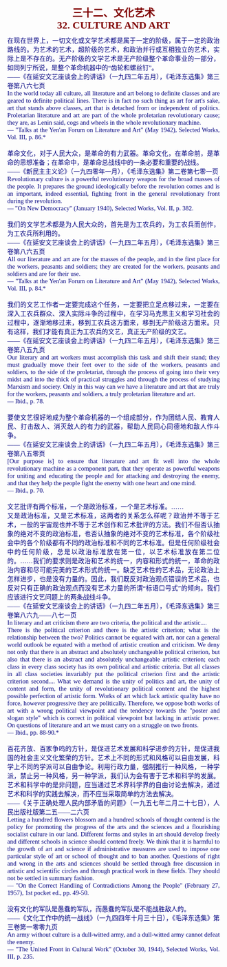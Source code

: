 <td>&#13;
			<p align="center" style="margin: 10px 5px"><b>&#13;
			<font size="5" color="#800000">三十二、文化艺术<br/>&#13;
			<font face="Times New Roman">32. CULTURE AND ART</font></font></b></p></td>&#13;
			

<td>&#13;
			<p align="justify" style="margin: 10px 5px">&#13;
			<font color="#000080" face="Times New Roman">&#13;
			<span style="font-size: 11pt">&#13;
			在现在世界上，一切文化或文学艺术都是属于一定的阶级，属于一定的政治路线的。为艺术的艺术，超阶级的艺术，和政治并行或互相独立的艺术，实际上是不存在的。无产阶级的文学艺术是无产阶级整个革命事业的一部分，如同列宁所说，是整个革命机器中的“齿轮和螺丝钉”。<br/>&#13;
			――《在延安文艺座谈会上的讲话》（一九四二年五月），《毛泽东选集》第三卷第八六七页<br/>&#13;
			In the world today all culture, all literature and art belong to &#13;
			definite classes and are geared to definite political lines. There &#13;
			is in fact no such thing as art for art's sake, art that stands &#13;
			above classes, art that is detached from or independent of politics. &#13;
			Proletarian literature and art are part of the whole proletarian &#13;
			revolutionary cause; they are, as Lenin said, cogs and wheels in the &#13;
			whole revolutionary machine.<br/>&#13;
			― "Talks at the Yen'an Forum on Literature and Art" (May 1942), &#13;
			Selected Works, Vol. III, p. 86.*<br/>&#13;
			<br/>&#13;
			革命文化，对于人民大众，是革命的有力武器。革命文化，在革命前，是革命的思想准备；在革命中，是革命总战线中的一条必要和重要的战线。<br/>&#13;
			――《新民主主义论》（一九四零年一月），《毛泽东选集》第二卷第七零一页<br/>&#13;
			Revolutionary culture is a powerful revolutionary weapon for the &#13;
			broad masses of the people. It prepares the ground ideologically &#13;
			before the revolution comes and is an important, indeed essential, &#13;
			fighting front in the general revolutionary front during the &#13;
			revolution.<br/>&#13;
			― "On New Democracy" (January 1940), Selected Works, Vol. II, p. &#13;
			382.<br/>&#13;
			<br/>&#13;
			我们的文学艺术都是为人民大众的，首先是为工农兵的，为工农兵而创作，为工农兵所利用的。<br/>&#13;
			――《在延安文艺座谈会上的讲话》（一九四二年五月），《毛泽东选集》第三卷第八六五页<br/>&#13;
			All our literature and art are for the masses of the people, and in &#13;
			the first place for the workers, peasants and soldiers; they are &#13;
			created for the workers, peasants and soldiers and are for their &#13;
			use.<br/>&#13;
			― "Talks at the Yen'an Forum on Literature and Art" (May 1942), &#13;
			Selected Works, Vol. III, p. 84.*<br/>&#13;
			<br/>&#13;
			我们的文艺工作者一定要完成这个任务，一定要把立足点移过来，一定要在深入工农兵群众、深入实际斗争的过程中，在学习马克思主义和学习社会的过程中，逐渐地移过来，移到工农兵这方面来，移到无产阶级这方面来。只有这样，我们才能有真正为工农兵的文艺，真正无产阶级的文艺。<br/>&#13;
			――《在延安文艺座谈会上的讲话》（一九四二年五月），《毛泽东选集》第三卷第八五九页<br/>&#13;
			Our literary and art workers must accomplish this task and shift &#13;
			their stand; they must gradually move their feet over to the side of &#13;
			the workers, peasants and soldiers, to the side of the proletariat, &#13;
			through the process of going into their very midst and into the &#13;
			thick of practical struggles and through the process of studying &#13;
			Marxism and society. Only in this way can we have a literature and &#13;
			art that are truly for the workers, peasants and soldiers, a truly &#13;
			proletarian literature and art.<br/>&#13;
			― Ibid., p. 78.<br/>&#13;
			<br/>&#13;
			要使文艺很好地成为整个革命机器的一个组成部分，作为团结人民、教育人民、打击敌人、消灭敌人的有力的武器，帮助人民同心同德地和敌人作斗争。<br/>&#13;
			――《在延安文艺座谈会上的讲话》（一九四二年五月），《毛泽东选集》第三卷第八五零页<br/>&#13;
			[Our purpose is] to ensure that literature and art fit well into the &#13;
			whole revolutionary machine as a component part, that they operate &#13;
			as powerful weapons for uniting and educating the people and for &#13;
			attacking and destroying the enemy, and that they help the people &#13;
			fight the enemy with one heart and one mind.<br/>&#13;
			― Ibid., p. 70.<br/>&#13;
			<br/>&#13;
			文艺批评有两个标准，一个是政治标准，一个是艺术标准。……<br/>&#13;
			又是政治标准，又是艺术标准，这两者的关系怎么样呢？政治并不等于艺术，一般的宇宙观也并不等于艺术创作和艺术批评的方法。我们不但否认抽象的绝对不变的政治标准，也否认抽象的绝对不变的艺术标准，各个阶级社会中的各个阶级都有不同的政治标准和不同的艺术标准。但是任何阶级社会中的任何阶级，总是以政治标准放在第一位，以艺术标准放在第二位的。……我们的要求则是政治和艺术的统一，内容和形式的统一，革命的政治内容和尽可能完美的艺术形式的统一。缺乏艺术性的艺术品，无论政治上怎样进步，也是没有力量的。因此，我们既反对政治观点错误的艺术品，也反对只有正确的政治观点而没有艺术力量的所谓“标语口号式”的倾向。我们应该进行文艺问题上的两条战线斗争。<br/>&#13;
			――《在延安文艺座谈会上的讲话》（一九四二年五月），《毛泽东选集》第三卷第八六九――八七一页<br/>&#13;
			In literary and art criticism there are two criteria, the political &#13;
			and the artistic....<br/>&#13;
			There is the political criterion and there is the artistic &#13;
			criterion; what is the relationship between the two? Politics cannot &#13;
			be equated with art, nor can a general world outlook be equated with &#13;
			a method of artistic creation and criticism. We deny not only that &#13;
			there is an abstract and absolutely unchangeable political &#13;
			criterion, but also that there is an abstract and absolutely &#13;
			unchangeable artistic criterion; each class in every class society &#13;
			has its own political and artistic criteria. But all classes in all &#13;
			class societies invariably put the political criterion first and the &#13;
			artistic criterion second.... What we demand is the unity of &#13;
			politics and art, the unity of content and form, the unity of &#13;
			revolutionary political content and the highest possible perfection &#13;
			of artistic form. Works of art which lack artistic quality have no &#13;
			force, however progressive they are politically. Therefore, we &#13;
			oppose both works of art with a wrong political viewpoint and the &#13;
			tendency towards the "poster and slogan style" which is correct in &#13;
			political viewpoint but lacking in artistic power. On questions of &#13;
			literature and art we must carry on a struggle on two fronts.<br/>&#13;
			― Ibid., pp. 88-90.*<br/>&#13;
			<br/>&#13;
			百花齐放、百家争鸣的方针，是促进艺术发展和科学进步的方针，是促进我国的社会主义文化繁荣的方针。艺术上不同的形式和风格可以自由发展，科学上不同的学派可以自由争论。利用行政力量，强制推行一种风格，一种学派，禁止另一种风格，另一种学派，我们认为会有害于艺术和科学的发展。艺术和科学中的是非问题，应当通过艺术界科学界的自由讨论去解决，通过艺术和科学的实践去解决，而不应当采取简单的方法去解决。<br/>&#13;
			――《关于正确处理人民内部矛盾的问题》（一九五七年二月二十七日），人民出版社版第二五――二六页<br/>&#13;
			Letting a hundred flowers blossom and a hundred schools of thought &#13;
			contend is the policy for promoting the progress of the arts and the &#13;
			sciences and a flourishing socialist culture in our land. Different &#13;
			forms and styles in art should develop freely and different schools &#13;
			in science should contend freely. We think that it is harmful to the &#13;
			growth of art and science if administrative measures are used to &#13;
			impose one particular style of art or school of thought and to ban &#13;
			another. Questions of right and wrong in the arts and sciences &#13;
			should be settled through free discussion in artistic and scientific &#13;
			circles and through practical work in these fields. They should not &#13;
			be settled in summary fashion.<br/>&#13;
			― "On the Correct Handling of Contradictions Among the People" &#13;
			(February 27, 1957), 1st pocket ed., pp. 49-50.<br/>&#13;
			<br/>&#13;
			没有文化的军队是愚蠢的军队，而愚蠢的军队是不能战胜敌人的。<br/>&#13;
			――《文化工作中的统一战线》（一九四四年十月三十日），《毛泽东选集》第三卷第一零零九页<br/>&#13;
			An army without culture is a dull-witted army, and a dull-witted &#13;
			army cannot defeat the enemy.<br/>&#13;
			― "The United Front in Cultural Work" (October 30, 1944), Selected &#13;
			Works, Vol. III, p. 235.</span></font></p></td>&#13;
		